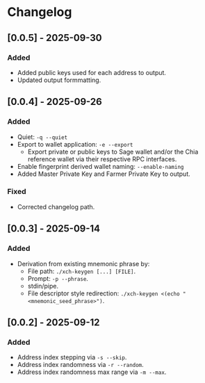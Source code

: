 # Changelog

## [0.0.5] - 2025-09-30

### Added

- Added public keys used for each address to output.
- Updated output formmatting.

## [0.0.4] - 2025-09-26

### Added

- Quiet: `-q --quiet`
- Export to wallet application: `-e --export`
  - Export private or public keys to Sage wallet and/or the Chia reference wallet via their respective RPC interfaces.
- Enable fingerprint derived wallet naming: `--enable-naming`
- Added Master Private Key and Farmer Private Key to output.

### Fixed

- Corrected changelog path.

## [0.0.3] - 2025-09-14

### Added

- Derivation from existing mnemonic phrase by:
  - File path: `./xch-keygen [...] [FILE]`.
  - Prompt: `-p --phrase`.
  - stdin/pipe.
  - File descriptor style redirection: `./xch-keygen <(echo "<mnemonic_seed_phrase>")`.

## [0.0.2] - 2025-09-12

### Added

- Address index stepping via `-s --skip`.
- Address index randomness via `-r --random`.
- Address index randomness max range via `-m --max`.